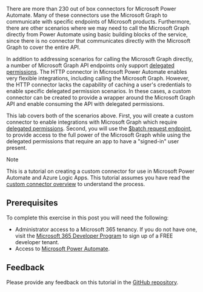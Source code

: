 <!-- markdownlint-disable MD002 MD041 -->

There are more than 230 out of box connectors for Microsoft Power Automate. Many of these connectors use the Microsoft Graph to communicate with specific endpoints of Microsoft products. Furthermore, there are other scenarios where we may need to call the Microsoft Graph directly from Power Automate using basic building blocks of the service, since there is no connector that communicates directly with the Microsoft Graph to cover the entire API.

In addition to addressing scenarios for calling the Microsoft Graph directly, a number of Microsoft Graph API endpoints only support [delegated permissions](/graph/permissions-reference). The HTTP connector in Microsoft Power Automate enables very flexible integrations, including calling the Microsoft Graph. However, the HTTP connector lacks the capability of caching a user's credentials to enable specific delegated permission scenarios. In these cases, a custom connector can be created to provide a wrapper around the Microsoft Graph API and enable consuming the API with delegated permissions.

This lab covers both of the scenarios above. First, you will create a custom connector to enable integrations with Microsoft Graph which require [delegated permissions](/graph/permissions-reference). Second, you will use the [$batch request endpoint](/graph/json-batching), to provide access to the full power of the Microsoft Graph while using the delegated permissions that require an app to have a "signed-in" user present.

> [!NOTE]
> This is a tutorial on creating a custom connector for use in Microsoft Power Automate and Azure Logic Apps. This tutorial assumes you have read the [custom connector overview](/connectors/custom-connectors/) to understand the process.

## Prerequisites

To complete this exercise in this post you will need the following:

- Administrator access to a Microsoft 365 tenancy. If you do not have one, visit the [Microsoft 365 Developer Program](https://developer.microsoft.com/microsoft-365/dev-program) to sign up of a FREE developer tenant.
- Access to [Microsoft Power Automate](https://powerautomate.microsoft.com/).

## Feedback

Please provide any feedback on this tutorial in the [GitHub repository](https://github.com/microsoftgraph/msgraph-training-powerautomate).
